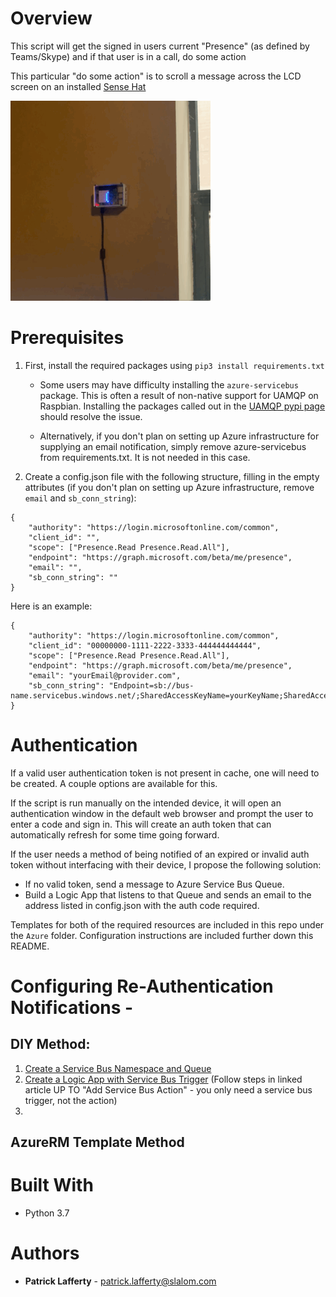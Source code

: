 # Overview

This script will get the signed in users current "Presence" (as defined by Teams/Skype) and if that user is in a call, do some action

This particular "do some action" is to scroll a message across the LCD screen on an installed [Sense Hat](https://www.raspberrypi.org/products/sense-hat/)

![End Result](img/endResult.GIF)

# Prerequisites

1. First, install the required packages using `pip3 install requirements.txt`

    * Some users may have difficulty installing the `azure-servicebus` package.  This is often a result of non-native support for UAMQP on Raspbian.  Installing the packages called out in the [UAMQP pypi page](https://pypi.org/project/uamqp/) should resolve the issue.

    * Alternatively, if you don't plan on setting up Azure infrastructure for supplying an email notification, simply remove azure-servicebus from requirements.txt. It is not needed in this case.

2. Create a config.json file with the following structure, filling in the empty attributes (if you don't plan on setting up Azure infrastructure, remove `email` and `sb_conn_string`):
```
{
    "authority": "https://login.microsoftonline.com/common",
    "client_id": "",
    "scope": ["Presence.Read Presence.Read.All"],
    "endpoint": "https://graph.microsoft.com/beta/me/presence",
    "email": "",
    "sb_conn_string": ""
}
```

Here is an example:
```
{
    "authority": "https://login.microsoftonline.com/common",
    "client_id": "00000000-1111-2222-3333-444444444444",
    "scope": ["Presence.Read Presence.Read.All"],
    "endpoint": "https://graph.microsoft.com/beta/me/presence",
    "email": "yourEmail@provider.com",
    "sb_conn_string": "Endpoint=sb://bus-name.servicebus.windows.net/;SharedAccessKeyName=yourKeyName;SharedAccessKey=yourBigLongComplicatedKey;EntityPath=yourQueueName"
}
```

# Authentication

If a valid user authentication token is not present in cache, one will need to be created. A couple options are available for this.

If the script is run manually on the intended device, it will open an authentication window in the default web browser and prompt the user to enter a code and sign in.  This will create an auth token that can automatically refresh for some time going forward.

If the user needs a method of being notified of an expired or invalid auth token without interfacing with their device, I propose the following solution:

* If no valid token, send a message to Azure Service Bus Queue.  
* Build a Logic App that listens to that Queue and sends an email to the address listed in config.json with the auth code required.

Templates for both of the required resources are included in this repo under the `Azure` folder. Configuration instructions are included further down this README.

# Configuring Re-Authentication Notifications - 

## DIY Method:

1. [Create a Service Bus Namespace and Queue](https://docs.microsoft.com/en-us/azure/service-bus-messaging/service-bus-quickstart-portal)
2. [Create a Logic App with Service Bus Trigger](https://docs.microsoft.com/en-us/azure/connectors/connectors-create-api-servicebus) (Follow steps in linked article UP TO "Add Service Bus Action" - you only need a service bus trigger, not the action)
3. 

## AzureRM Template Method



# Built With
* Python 3.7

# Authors
* **Patrick Lafferty** - [patrick.lafferty@slalom.com](mailto:patrick.lafferty@slalom.com)